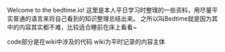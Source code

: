 Welcome to the bedtime.io! 这里是本人平日学习时整理的一些资料，用尽量平实普通的语言来将自己看到的知识整理总结出来。 之所以叫Bedtime就是因为其中的内容其实都不难，比较适合睡前在床上看看~

code部分是在wiki中涉及的代码
wiki为平时记录的内容主体